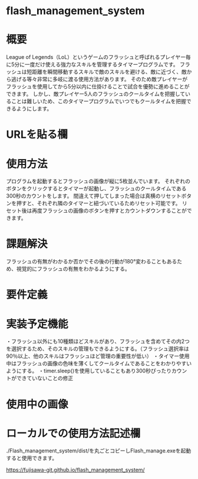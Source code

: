 # flash_management_system

# 概要
League of Legends（LoL）というゲームのフラッシュと呼ばれるプレイヤー毎に5分に一度だけ使える強力なスキルを管理するタイマープログラムです。
フラッシュは短距離を瞬間移動するスキルで敵のスキルを避ける、敵に近づく、敵から逃げる等々非常に多岐に渡る使用方法があります。
そのため敵プレイヤーがフラッシュを使用してから5分以内に仕掛けることで試合を優勢に進めることができます。
しかし、敵プレイヤー5人のフラッシュのクールタイムを把握していることは難しいため、このタイマープログラムでいつでもクールタイムを把握できるようにします。

# URLを貼る欄

# 使用方法
プログラムを起動するとフラッシュの画像が縦に5枚並んでいます。
それぞれのボタンをクリックするとタイマーが起動し、フラッシュのクールタイムである300秒のカウントをします。
間違えて押してしまった場合は真横のリセットボタンを押すと、それぞれ隣のタイマーと紐づいているためリセット可能です。
リセット後は再度フラッシュの画像のボタンを押すとカウントダウンすることができます。

# 課題解決
フラッシュの有無がわかるか否かでその後の行動が180°変わることもあるため、視覚的にフラッシュの有無をわかるようにする。

# 要件定義

# 実装予定機能
・フラッシュ以外にも10種類ほどスキルがあり、フラッシュを含めてその内2つを選択するため、そのスキルの管理もできるようにする。（フラッシュ選択率は90％以上、他のスキルはフラッシュほど管理の重要性が低い）
・タイマー使用中はフラッシュの画像の色味を薄くしてクールタイムであることをわかりやすいようにする。
・timer.sleep()を使用していることもあり300秒ぴったりカウントができていないことの修正

# 使用中の画像

# ローカルでの使用方法記述欄
./Flash_management_system/dist/を丸ごとコピーしFlash_manage.exeを起動すると使用できます。


https://fujisawa-git.github.io/flash_management_system/